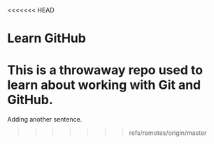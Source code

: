 <<<<<<< HEAD
# Learn GitHub

This is a throwaway repo used to learn about working with Git and GitHub.
=======




Adding another sentence.
>>>>>>> refs/remotes/origin/master
